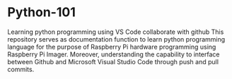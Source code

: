 # Python-101
Learning python programming using VS Code collaborate with github
This repository serves as documentation function to learn python programming language for the purpose of Raspberry Pi hardware programming using Raspberry Pi Imager.
Moreover, understanding the capability to interface between Github and Microsoft Visual Studio Code through push and pull commits.
